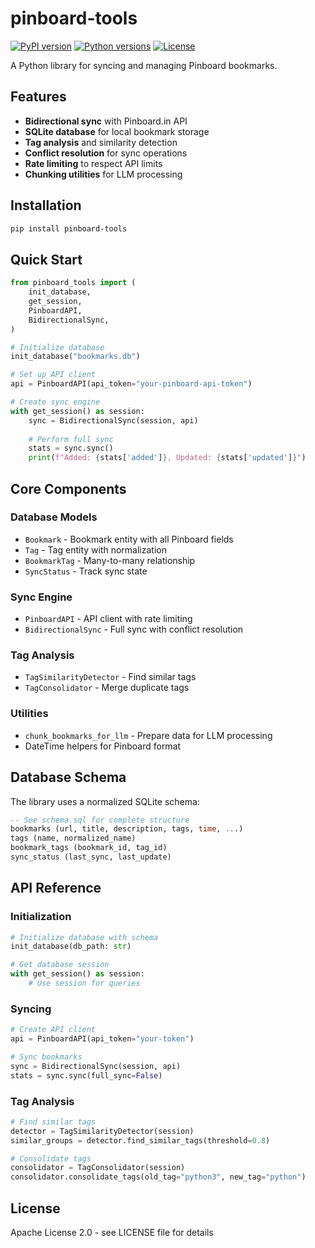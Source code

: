 # pinboard-tools

[![PyPI version](https://badge.fury.io/py/pinboard-tools.svg)](https://pypi.org/project/pinboard-tools/)
[![Python versions](https://img.shields.io/pypi/pyversions/pinboard-tools.svg)](https://pypi.org/project/pinboard-tools/)
[![License](https://img.shields.io/pypi/l/pinboard-tools.svg)](https://github.com/kevinmcmahon/pinboard-tools/blob/main/LICENSE)

A Python library for syncing and managing Pinboard bookmarks.

## Features

- **Bidirectional sync** with Pinboard.in API
- **SQLite database** for local bookmark storage
- **Tag analysis** and similarity detection
- **Conflict resolution** for sync operations
- **Rate limiting** to respect API limits
- **Chunking utilities** for LLM processing

## Installation

```bash
pip install pinboard-tools
```

## Quick Start

```python
from pinboard_tools import (
    init_database,
    get_session,
    PinboardAPI,
    BidirectionalSync,
)

# Initialize database
init_database("bookmarks.db")

# Set up API client
api = PinboardAPI(api_token="your-pinboard-api-token")

# Create sync engine
with get_session() as session:
    sync = BidirectionalSync(session, api)
    
    # Perform full sync
    stats = sync.sync()
    print(f"Added: {stats['added']}, Updated: {stats['updated']}")
```

## Core Components

### Database Models

- `Bookmark` - Bookmark entity with all Pinboard fields
- `Tag` - Tag entity with normalization
- `BookmarkTag` - Many-to-many relationship
- `SyncStatus` - Track sync state

### Sync Engine

- `PinboardAPI` - API client with rate limiting
- `BidirectionalSync` - Full sync with conflict resolution

### Tag Analysis

- `TagSimilarityDetector` - Find similar tags
- `TagConsolidator` - Merge duplicate tags

### Utilities

- `chunk_bookmarks_for_llm` - Prepare data for LLM processing
- DateTime helpers for Pinboard format

## Database Schema

The library uses a normalized SQLite schema:

```sql
-- See schema.sql for complete structure
bookmarks (url, title, description, tags, time, ...)
tags (name, normalized_name)
bookmark_tags (bookmark_id, tag_id)
sync_status (last_sync, last_update)
```

## API Reference

### Initialization

```python
# Initialize database with schema
init_database(db_path: str)

# Get database session
with get_session() as session:
    # Use session for queries
```

### Syncing

```python
# Create API client
api = PinboardAPI(api_token="your-token")

# Sync bookmarks
sync = BidirectionalSync(session, api)
stats = sync.sync(full_sync=False)
```

### Tag Analysis

```python
# Find similar tags
detector = TagSimilarityDetector(session)
similar_groups = detector.find_similar_tags(threshold=0.8)

# Consolidate tags
consolidator = TagConsolidator(session)
consolidator.consolidate_tags(old_tag="python3", new_tag="python")
```

## License

Apache License 2.0 - see LICENSE file for details